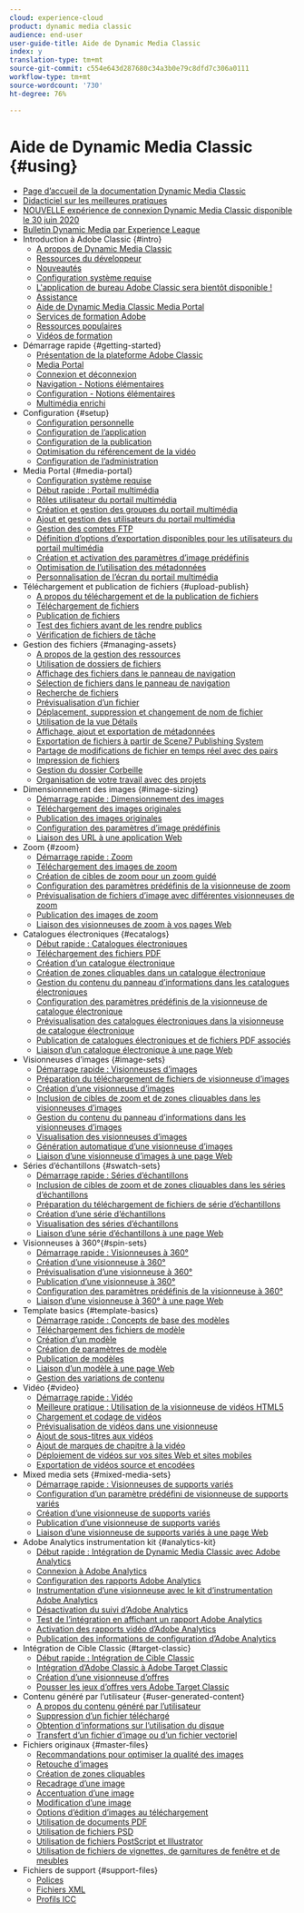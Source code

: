 ```yaml
---
cloud: experience-cloud
product: dynamic media classic
audience: end-user
user-guide-title: Aide de Dynamic Media Classic
index: y
translation-type: tm+mt
source-git-commit: c554e643d287680c34a3b0e79c8dfd7c306a0111
workflow-type: tm+mt
source-wordcount: '730'
ht-degree: 76%

---
```



# Aide de Dynamic Media Classic {#using}

+ [Page d’accueil de la documentation Dynamic Media Classic](home.md)
+ [Didacticiel sur les meilleures pratiques](https://docs.adobe.com/content/help/en/experience-manager-learn/dynamic-media-classic-tutorial/overview.html)
+ [NOUVELLE expérience de connexion Dynamic Media Classic disponible le 30 juin 2020](new-ui-2020.md)
+ [Bulletin Dynamic Media par Experience League](dynamic-media-newsletter.md)
+ Introduction à Adobe Classic {#intro}
   + [A propos de Dynamic Media Classic](introduction.md)
   + [Ressources du développeur](developer-resources.md)
   + [Nouveautés](whats-new.md)
   + [Configuration système requise](system-requirements.md)
   + [L&#39;application de bureau Adobe Classic sera bientôt disponible !](dynamic-media-classic-desktop-app.md)
   + [Assistance](support.md)
   + [Aide de Dynamic Media Classic Media Portal](help-scene7-media-portal.md)
   + [Services de formation Adobe](training-services.md)
   + [Ressources populaires](popular-resources.md)
   + [Vidéos de formation](training-videos.md)
+ Démarrage rapide {#getting-started}
   + [Présentation de la plateforme Adobe Classic](scene7-platform-overview.md)
   + [Media Portal](media-portal.md)
   + [Connexion et déconnexion](signing-out.md)
   + [Navigation - Notions élémentaires](navigation-basics.md)
   + [Configuration - Notions élémentaires](setup-basics.md)
   + [Multimédia enrichi](rich-media.md)
+ Configuration {#setup}
   + [Configuration personnelle](personal-setup.md)
   + [Configuration de l’application](application-setup.md)
   + [Configuration de la publication](publish-setup.md)
   + [Optimisation du référencement de la vidéo](video-seo-search-engine-optimization.md)
   + [Configuration de l’administration](administration-setup.md)
+ Media Portal {#media-portal}
   + [Configuration système requise](system-requirements-1.md)
   + [Début rapide : Portail multimédia](quick-start-media-portal-administration.md)
   + [Rôles utilisateur du portail multimédia](media-portal-user-roles.md)
   + [Création et gestion des groupes du portail multimédia](creating-media-portal-groups.md)
   + [Ajout et gestion des utilisateurs du portail multimédia](adding-media-portal-users.md)
   + [Gestion des comptes FTP](ftp-accounts.md)
   + [Définition d’options d’exportation disponibles pour les utilisateurs du portail multimédia](specifying-export-options-available-media.md)
   + [Création et activation des paramètres d’image prédéfinis](creating-enabling-image-presets.md)
   + [Optimisation de l’utilisation des métadonnées](making-efficient-metadata.md)
   + [Personnalisation de l’écran du portail multimédia](customizing-media-portal-screen.md)
+ Téléchargement et publication de fichiers {#upload-publish}
   + [A propos du téléchargement et de la publication de fichiers](about-asset-upload-publish.md)
   + [Téléchargement de fichiers](uploading-files.md)
   + [Publication de fichiers ](publishing-files.md)
   + [Test des fichiers avant de les rendre publics](testing-assets-making-them-public.md)
   + [Vérification de fichiers de tâche](checking-job-files.md)
+ Gestion des fichiers {#managing-assets}
   + [A propos de la gestion des ressources](about-managing-assets.md)
   + [Utilisation de dossiers de fichiers](asset-folders.md)
   + [Affichage des fichiers dans le panneau de navigation](viewing-assets-browse-panel.md)
   + [Sélection de fichiers dans le panneau de navigation](selecting-assets-browse-panel.md)
   + [Recherche de fichiers](searching-assets.md)
   + [Prévisualisation d’un fichier](previewing-asset.md)
   + [Déplacement, suppression et changement de nom de fichier](moving-renaming-deleting-assets.md)
   + [Utilisation de la vue Détails ](detail-view.md)
   + [Affichage, ajout et exportation de métadonnées](viewing-adding-exporting-metadata.md)
   + [Exportation de fichiers à partir de Scene7 Publishing System](exporting-assets-scene7-publishing-system.md)
   + [Partage de modifications de fichier en temps réel avec des pairs](sharing-asset-changes-peers-real.md)
   + [Impression de fichiers](printing-assets.md)
   + [Gestion du dossier Corbeille](trash-folder.md)
   + [Organisation de votre travail avec des projets](organizing-projects.md)
+ Dimensionnement des images {#image-sizing}
   + [Démarrage rapide : Dimensionnement des images](quick-start-image-sizing.md)
   + [Téléchargement des images originales](uploading-master-images.md)
   + [Publication des images originales](publishing-master-images.md)
   + [Configuration des paramètres d’image prédéfinis](setting-image-presets.md)
   + [Liaison des URL à une application Web](linking-urls-web-application.md)
+ Zoom {#zoom}
   + [Démarrage rapide : Zoom](quick-start-zoom.md)
   + [Téléchargement des images de zoom](uploading-zoom-images.md)
   + [Création de cibles de zoom pour un zoom guidé](creating-zoom-targets-guided-zoom.md)
   + [Configuration des paramètres prédéfinis de la visionneuse de zoom](setting-zoom-viewer-presets.md)
   + [Prévisualisation de fichiers d’image avec différentes visionneuses de zoom](previewing-image-assets-different-zoom.md)
   + [Publication des images de zoom](publishing-zoom-images.md)
   + [Liaison des visionneuses de zoom à vos pages Web](linking-zoom-viewers-web-pages.md)
+ Catalogues électroniques {#ecatalogs}
   + [Début rapide : Catalogues électroniques](quick-start-ecatalog.md)
   + [Téléchargement des fichiers PDF](uploading-pdf-files.md)
   + [Création d’un catalogue électronique](creating-ecatalog.md)
   + [Création de zones cliquables dans un catalogue électronique](creating-ecatalog-image-maps.md)
   + [Gestion du contenu du panneau d’informations dans les catalogues électroniques](info-panel-content.md)
   + [Configuration des paramètres prédéfinis de la visionneuse de catalogue électronique](setting-ecatalog-viewer-presets.md)
   + [Prévisualisation des catalogues électroniques dans la visionneuse de catalogue électronique](previewing-ecatalogs-ecatalog-viewer.md)
   + [Publication de catalogues électroniques et de fichiers PDF associés](publishing-ecatalogs-associated-pdfs.md)
   + [Liaison d’un catalogue électronique à une page Web](linking-ecatalog-web-page.md)
+ Visionneuses d’images {#image-sets}
   + [Démarrage rapide : Visionneuses d’images](quick-start-image-sets.md)
   + [Préparation du téléchargement de fichiers de visionneuse d’images](preparing-image-set-assets-upload.md)
   + [Création d’une visionneuse d’images](creating-image-set.md)
   + [Inclusion de cibles de zoom et de zones cliquables dans les visionneuses d’images](including-zoom-targets-image-maps.md)
   + [Gestion du contenu du panneau d’informations dans les visionneuses d’images](info-panel-content-1.md)
   + [Visualisation des visionneuses d’images](viewing-image-sets.md)
   + [Génération automatique d’une visionneuse d’images](automated-image-set-generation.md)
   + [Liaison d’une visionneuse d’images à une page Web](linking-image-set-web-page.md)
+ Séries d’échantillons {#swatch-sets}
   + [Démarrage rapide : Séries d’échantillons](quick-start-swatch-sets.md)
   + [Inclusion de cibles de zoom et de zones cliquables dans les séries d’échantillons](including-zoom-targets-image-maps-1.md)
   + [Préparation du téléchargement de fichiers de série d’échantillons](preparing-swatch-set-assets-upload.md)
   + [Création d’une série d’échantillons](creating-swatch-set.md)
   + [Visualisation des séries d’échantillons](viewing-swatch-sets.md)
   + [Liaison d’une série d’échantillons à une page Web](linking-swatch-set-web-page.md)
+ Visionneuses à 360°{#spin-sets}
   + [Démarrage rapide : Visionneuses à 360°](quick-start-spin-sets.md)
   + [Création d’une visionneuse à 360°](creating-spin-set.md)
   + [Prévisualisation d’une visionneuse à 360°](previewing-spin-set.md)
   + [Publication d’une visionneuse à 360°](publishing-spin-set.md)
   + [Configuration des paramètres prédéfinis de la visionneuse à 360°](setting-spin-set-viewer-presets.md)
   + [Liaison d’une visionneuse à 360° à une page Web](linking-spin-set-web-page.md)
+ Template basics {#template-basics}
   + [Démarrage rapide : Concepts de base des modèles](quick-start-template-basics.md)
   + [Téléchargement des fichiers de modèle](uploading-template-files.md)
   + [Création d’un modèle](creating-template.md)
   + [Création de paramètres de modèle](creating-template-parameters.md)
   + [Publication de modèles](publishing-templates.md)
   + [Liaison d’un modèle à une page Web](linking-template-web-page.md)
   + [Gestion des variations de contenu](content-variations.md)
+ Vidéo {#video}
   + [Démarrage rapide : Vidéo](quick-start-video.md)
   + [Meilleure pratique : Utilisation de la visionneuse de vidéos HTML5](best-practice-using-html5-video.md)
   + [Chargement et codage de vidéos](uploading-encoding-videos.md)
   + [Prévisualisation de vidéos dans une visionneuse](previewing-videos-video-viewer.md)
   + [Ajout de sous-titres aux vidéos](adding-captions-video.md)
   + [Ajout de marques de chapitre à la vidéo](adding-chapter-markers-video.md)
   + [Déploiement de vidéos sur vos sites Web et sites mobiles](deploying-video-websites-mobile-sites.md)
   + [Exportation de vidéos source et encodées](exporting-source-encoded-videos.md)
+ Mixed media sets {#mixed-media-sets}
   + [Démarrage rapide : Visionneuses de supports variés](quick-start-mixed-media-sets.md)
   + [Configuration d’un paramètre prédéfini de visionneuse de supports variés](setting-mixed-media-set-viewer.md)
   + [Création d’une visionneuse de supports variés](creating-mixed-media-set.md)
   + [Publication d’une visionneuse de supports variés](publishing-mixed-media-set.md)
   + [Liaison d’une visionneuse de supports variés à une page Web](linking-mixed-media-set-web.md)
+ Adobe Analytics instrumentation kit {#analytics-kit}
   + [Début rapide : Intégration de Dynamic Media Classic avec Adobe Analytics](quick-start-integrating-scene7-analytics.md)
   + [Connexion à Adobe Analytics](log-analytics.md)
   + [Configuration des rapports Adobe Analytics](configuring-analytics-reports.md)
   + [Instrumentation d’une visionneuse avec le kit d’instrumentation Adobe Analytics](instrumenting-viewer-using-analytics-instrumentation.md)
   + [Désactivation du suivi d’Adobe Analytics](disabling-analytics-tracking.md)
   + [Test de l’intégration en affichant un rapport Adobe Analytics](testing-integration-viewing-analytics-report.md)
   + [Activation des rapports vidéo d’Adobe Analytics](enabling-analytics-video-reports.md)
   + [Publication des informations de configuration d’Adobe Analytics](publishing-analytics-configuration-information.md)
+ Intégration de Cible Classic {#target-classic}
   + [Début rapide : Intégration de Cible Classic](quick-start-target-classic-integration.md)
   + [Intégration d’Adobe Classic à Adobe Target Classic](integrating-scene7-target-classic.md)
   + [Création d’une visionneuse d’offres](creating-offer-set.md)
   + [Pousser les jeux d’offres vers Adobe Target Classic](pushing-offer-sets-target-classic.md)
+ Contenu généré par l’utilisateur {#user-generated-content}
   + [A propos du contenu généré par l’utilisateur](about-ugc.md)
   + [Suppression d’un fichier téléchargé](deleting-uploaded-asset.md)
   + [Obtention d’informations sur l’utilisation du disque](getting-disk-usage-information.md)
   + [Transfert d’un fichier d’image ou d’un fichier vectoriel](uploading-image-asset-or-vector.md)
+ Fichiers originaux {#master-files}
   + [Recommandations pour optimiser la qualité des images](best-practices-optimizing-quality-images.md)
   + [Retouche d’images](editing-images.md)
   + [Création de zones cliquables](creating-image-maps.md)
   + [Recadrage d’une image](cropping-image.md)
   + [Accentuation d’une image](sharpening-image.md)
   + [Modification d’une image](adjusting-image.md)
   + [Options d’édition d’images au téléchargement](image-editing-options-upload.md)
   + [Utilisation de documents PDF](pdfs.md)
   + [Utilisation de fichiers PSD ](psd-files.md)
   + [Utilisation de fichiers PostScript et Illustrator](postscript-illustrator-files.md)
   + [Utilisation de fichiers de vignettes, de garnitures de fenêtre et de meubles](vignette-window-covering-cabinet-files.md)
+ Fichiers de support {#support-files}
   + [Polices](fonts.md)
   + [Fichiers XML](xml-files.md)
   + [Profils ICC](icc-profiles.md)
